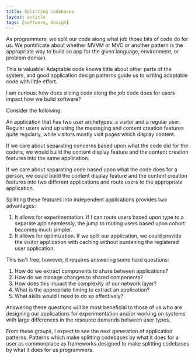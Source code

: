 ```yaml
---
title: Splitting codebases
layout: article
tags: [software, design]
---
```


As programmers, we split our code along what job those bits of code do for us.
We pontificate about whether MVVM or MVC or another pattern is the appropriate
way to build an app for the given language, environment, or problem domain.

This is valuable! Adaptable code knows little about other parts of the system,
and good application design patterns guide us to writing adaptable code with
little effort.

I am curious: how does slicing code along the job code does for users impact how
we build software?

Consider the following:

An application that has two user archetypes: a visitor and a regular
user. Regular users wind up using the messaging and content creation features
quite regularly, while visitors mostly visit pages which display content.

If we care about separating concerns based upon what the code did for the
coders, we would build the content display feature and the content creation
features into the same application.

If we care about separating code based upon what the code does for a person, we
could build the content display feature and the content creation features into
two different applications and route users to the appropriate application.

Splitting these features into independent applications provides two advantages:

1. It allows for experimentation. If I can route users based upon type to a separate app
   seamlessly, the jump to routing users based upon cohort becomes much simpler.
2. It allows for optimization. If we split our application, we could provide the
   visitor application with caching without burdening the registered user
   application.

This isn't free, however, it requires answering some hard questions:

1. How do we extract components to share between applications?
3. How do we manage changes to shared components?
2. How does this impact the complexity of our network layer?
4. What is the appropriate timing to extract an application?
5. What skills would I need to do so effectively?


Answering these questions will be most beneficial to those of us who are
designing our applications for experimentation and/or working on systems with
large differences in the resource demands between user types.

From these groups, I expect to see the next generation of application patterns.
Patterns which make splitting codebases by what it does for a user as
commonplace as frameworks designed to make splitting codebases by what it does
for us programmers.

